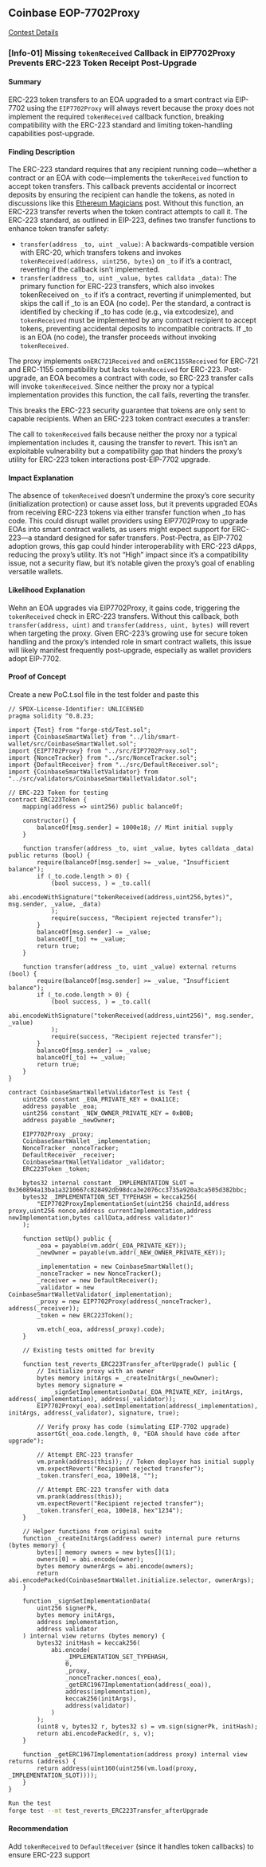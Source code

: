 ## Coinbase EOP-7702Proxy
[Contest Details](https://cantina.xyz/competitions/b0a948cd-c861-4807-b36e-d680d82598bf)

### [Info-01] Missing `tokenReceived` Callback in EIP7702Proxy Prevents ERC-223 Token Receipt Post-Upgrade

#### Summary
ERC-223 token transfers to an EOA upgraded to a smart contract via EIP-7702 using the `EIP7702Proxy` will always revert because the proxy does not implement the required `tokenReceived` callback function, breaking compatibility with the ERC-223 standard and limiting token-handling capabilities post-upgrade.

#### Finding Description
The ERC-223 standard requires that any recipient running code—whether a contract or an EOA with code—implements the `tokenReceived` function to accept token transfers. This callback prevents accidental or incorrect deposits by ensuring the recipient can handle the tokens, as noted in discussions like this [Ethereum Magicians](https://ethereum-magicians.org/t/eip-7702-set-eoa-account-code/19923/368) post. Without this function, an ERC-223 transfer reverts when the token contract attempts to call it. The ERC-223 standard, as outlined in EIP-223, defines two transfer functions to enhance token transfer safety:

- `transfer(address _to, uint _value)`: A backwards-compatible version with ERC-20, which transfers tokens and invokes `tokenReceived(address, uint256, bytes`) on `_to` if it’s a contract, reverting if the callback isn’t implemented.
- `transfer(address _to, uint _value, bytes calldata _data)`: The primary function for ERC-223 transfers, which also invokes tokenReceived on `_to` if it’s a contract, reverting if unimplemented, but skips the call if _to is an EOA (no code).
Per the standard, a contract is identified by checking if _to has code (e.g., via extcodesize), and `tokenReceived` must be implemented by any contract recipient to accept tokens, preventing accidental deposits to incompatible contracts. If _to is an EOA (no code), the transfer proceeds without invoking `tokenReceived`.

The proxy implements `onERC721Received` and `onERC1155Received` for ERC-721 and ERC-1155 compatibility but lacks `tokenReceived` for ERC-223. Post-upgrade, an EOA becomes a contract with code, so ERC-223 transfer calls will invoke `tokenReceived`. Since neither the proxy nor a typical implementation provides this function, the call fails, reverting the transfer.

This breaks the ERC-223 security guarantee that tokens are only sent to capable recipients. When an ERC-223 token contract executes a transfer:

The call to `tokenReceived` fails because neither the proxy nor a typical implementation includes it, causing the transfer to revert. This isn’t an exploitable vulnerability but a compatibility gap that hinders the proxy’s utility for ERC-223 token interactions post-EIP-7702 upgrade.

#### Impact Explanation
The absence of `tokenReceived` doesn’t undermine the proxy’s core security (initialization protection) or cause asset loss, but it prevents upgraded EOAs from receiving ERC-223 tokens via either transfer function when _to has code. This could disrupt wallet providers using EIP7702Proxy to upgrade EOAs into smart contract wallets, as users might expect support for ERC-223—a standard designed for safer transfers. Post-Pectra, as EIP-7702 adoption grows, this gap could hinder interoperability with ERC-223 dApps, reducing the proxy’s utility. It’s not “High” impact since it’s a compatibility issue, not a security flaw, but it’s notable given the proxy’s goal of enabling versatile wallets.

#### Likelihood Explanation
Wehn an EOA upgrades via EIP7702Proxy, it gains code, triggering the `tokenReceived` check in ERC-223 transfers. Without this callback, both` transfer(address, uint)` and `transfer(address, uint, bytes) `will revert when targeting the proxy. Given ERC-223’s growing use for secure token handling and the proxy’s intended role in smart contract wallets, this issue will likely manifest frequently post-upgrade, especially as wallet providers adopt EIP-7702.

#### Proof of Concept
Create a new PoC.t.sol file in the test folder and paste this
```solidity
// SPDX-License-Identifier: UNLICENSED
pragma solidity ^0.8.23;

import {Test} from "forge-std/Test.sol";
import {CoinbaseSmartWallet} from "../lib/smart-wallet/src/CoinbaseSmartWallet.sol";
import {EIP7702Proxy} from "../src/EIP7702Proxy.sol";
import {NonceTracker} from "../src/NonceTracker.sol";
import {DefaultReceiver} from "../src/DefaultReceiver.sol";
import {CoinbaseSmartWalletValidator} from "../src/validators/CoinbaseSmartWalletValidator.sol";

// ERC-223 Token for testing
contract ERC223Token {
    mapping(address => uint256) public balanceOf;

    constructor() {
        balanceOf[msg.sender] = 1000e18; // Mint initial supply
    }

    function transfer(address _to, uint _value, bytes calldata _data) public returns (bool) {
        require(balanceOf[msg.sender] >= _value, "Insufficient balance");
        if (_to.code.length > 0) {
            (bool success, ) = _to.call(
                abi.encodeWithSignature("tokenReceived(address,uint256,bytes)", msg.sender, _value, _data)
            );
            require(success, "Recipient rejected transfer");
        }
        balanceOf[msg.sender] -= _value;
        balanceOf[_to] += _value;
        return true;
    }

    function transfer(address _to, uint _value) external returns (bool) {
        require(balanceOf[msg.sender] >= _value, "Insufficient balance");
        if (_to.code.length > 0) {
            (bool success, ) = _to.call(
                abi.encodeWithSignature("tokenReceived(address,uint256)", msg.sender, _value)
            );
            require(success, "Recipient rejected transfer");
        }
        balanceOf[msg.sender] -= _value;
        balanceOf[_to] += _value;
        return true;
    }
}

contract CoinbaseSmartWalletValidatorTest is Test {
    uint256 constant _EOA_PRIVATE_KEY = 0xA11CE;
    address payable _eoa;
    uint256 constant _NEW_OWNER_PRIVATE_KEY = 0xB0B;
    address payable _newOwner;

    EIP7702Proxy _proxy;
    CoinbaseSmartWallet _implementation;
    NonceTracker _nonceTracker;
    DefaultReceiver _receiver;
    CoinbaseSmartWalletValidator _validator;
    ERC223Token _token;

    bytes32 internal constant _IMPLEMENTATION_SLOT = 0x360894a13ba1a3210667c828492db98dca3e2076cc3735a920a3ca505d382bbc;
    bytes32 _IMPLEMENTATION_SET_TYPEHASH = keccak256(
        "EIP7702ProxyImplementationSet(uint256 chainId,address proxy,uint256 nonce,address currentImplementation,address newImplementation,bytes callData,address validator)"
    );

    function setUp() public {
        _eoa = payable(vm.addr(_EOA_PRIVATE_KEY));
        _newOwner = payable(vm.addr(_NEW_OWNER_PRIVATE_KEY));

        _implementation = new CoinbaseSmartWallet();
        _nonceTracker = new NonceTracker();
        _receiver = new DefaultReceiver();
        _validator = new CoinbaseSmartWalletValidator(_implementation);
        _proxy = new EIP7702Proxy(address(_nonceTracker), address(_receiver));
        _token = new ERC223Token();

        vm.etch(_eoa, address(_proxy).code);
    }

    // Existing tests omitted for brevity

    function test_reverts_ERC223Transfer_afterUpgrade() public {
        // Initialize proxy with an owner
        bytes memory initArgs = _createInitArgs(_newOwner);
        bytes memory signature =
            _signSetImplementationData(_EOA_PRIVATE_KEY, initArgs, address(_implementation), address(_validator));
        EIP7702Proxy(_eoa).setImplementation(address(_implementation), initArgs, address(_validator), signature, true);

        // Verify proxy has code (simulating EIP-7702 upgrade)
        assertGt(_eoa.code.length, 0, "EOA should have code after upgrade");

        // Attempt ERC-223 transfer
        vm.prank(address(this)); // Token deployer has initial supply
        vm.expectRevert("Recipient rejected transfer");
        _token.transfer(_eoa, 100e18, "");

        // Attempt ERC-223 transfer with data
        vm.prank(address(this));
        vm.expectRevert("Recipient rejected transfer");
        _token.transfer(_eoa, 100e18, hex"1234");
    }

    // Helper functions from original suite
    function _createInitArgs(address owner) internal pure returns (bytes memory) {
        bytes[] memory owners = new bytes[](1);
        owners[0] = abi.encode(owner);
        bytes memory ownerArgs = abi.encode(owners);
        return abi.encodePacked(CoinbaseSmartWallet.initialize.selector, ownerArgs);
    }

    function _signSetImplementationData(
        uint256 signerPk,
        bytes memory initArgs,
        address implementation,
        address validator
    ) internal view returns (bytes memory) {
        bytes32 initHash = keccak256(
            abi.encode(
                _IMPLEMENTATION_SET_TYPEHASH,
                0,
                _proxy,
                _nonceTracker.nonces(_eoa),
                _getERC1967Implementation(address(_eoa)),
                address(implementation),
                keccak256(initArgs),
                address(validator)
            )
        );
        (uint8 v, bytes32 r, bytes32 s) = vm.sign(signerPk, initHash);
        return abi.encodePacked(r, s, v);
    }

    function _getERC1967Implementation(address proxy) internal view returns (address) {
        return address(uint160(uint256(vm.load(proxy, _IMPLEMENTATION_SLOT))));
    }
}
```

```bash
Run the test
forge test --mt test_reverts_ERC223Transfer_afterUpgrade
```

#### Recommendation
Add `tokenReceived` to `DefaultReceiver` (since it handles token callbacks) to ensure ERC-223 support